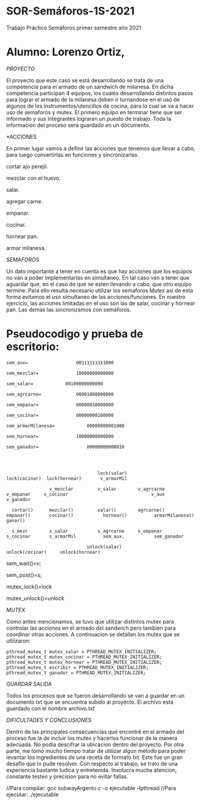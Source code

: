 # SOR-Semáforos-1S-2021
Trabajo Práctico Semáforos primer semestre año 2021

# Alumno: Lorenzo Ortiz,



*PROYECTO*

El proyecto que este caso se está desarrollando se trata de una competencia para el armado de un sandwich de milanesa. En dicha competencia participan 4 equipos, los cuales desarrollando distintos pasos para lograr el armado de la milanesa deben ir turnandose en el uso de algunos de los instrumentos/utencillos de cocina, para lo cual se va a hacer uso de semaforos y mutex. El primero equipo en terminar tiene que ser informado y sus integrantes lograran un puesto de trabajo. 
Toda la informacion del proceso será guardado en un documento.



*ACCIONES

En primer lugar vamos a definir las acciones que tenemos que llevar a cabo, para luego convertirlas en funciones y sincronizarlas.


cortar ajo perejil.

mezclar con el huevo.

salar.

agregar carne.

empanar.

cocinar.

hornear pan.

armar milanesa.


*SEMAFOROS*

Un dato importante a tener en cuenta es que hay acciones que los equipos no van a poder implementarlas en simultaneo.
En tal caso van a tener que aguardar que, en el caso de que se esten llevando a cabo, que otro equipo termine.
Para ello resulta necesario utilizar los semaforos Mutex asi de esta forma evitamos el uso simultaneo de las acciones/funciones.
En nuestro ejercicio, las acciones limitadas en el uso son las de salar, cocinar y hornear pan.
Las demas las sincronizamos con semáforos.

# Pseudocodigo y prueba de escritorio:

    sem_aux=    	          00111111111000 

    sem_mezclar=	       	  10000000000000

    sem_salar=	          00100000000000

    sem_agrcarne=	          00001000000000

    sem_empanar=	          00000010000000

    sem_cocinar=	          00000000100000

    sem_armarMilanesa=	          00000000001000

    sem_hornear=	          10000000000000
    
    sem_ganador=                  00000000000010




                                      lock(salar)		   	              lock(cocinar)	 lock(hornear)       v_armarMil
 
                    v_mezclar         v_salar        v_agrcarne      v_empanar	   v_cocinar                               v_aux                 v_ganador

      cortar()      mezclar()         salar()        agrcarne()       empanar()       cocinar()           hornear()          armarMilanesa()     ganar()

      s_mezc        s_salar           s_agrcarne     s_empanar        s_cocinar       s_armarMil          sem_aux.           sem_ganador

	                              unlock(salar)			              unlock(cocinar)     unlock(hornear)
 

sem_wait()=v;

sem_post()=s; 

mutex_lock()=lock

mutex_unlock()=unlock 


*MUTEX*

Como antes mencionamos, se tuvo que utilizar distintos mutex para controlar las acciones en el armado del sandwich pero tambien para coordinar otras acciones. A continuacion se detallan los mutex que se utilizaron:

	pthread_mutex_t mutex_salar = PTHREAD_MUTEX_INITIALIZER;
	pthread_mutex_t mutex_cocinar = PTHREAD_MUTEX_INITIALIZER;
	pthread_mutex_t mutex_hornear = PTHREAD_MUTEX_INITIALIZER;
	pthread_mutex_t escribir = PTHREAD_MUTEX_INITIALIZER;
	pthread_mutex_t ganador = PTHREAD_MUTEX_INITIALIZER;


*GUARDAR SALIDA*

Todos los procesos que se fueron desarrollando se van a guardar en un documento txt que se encuentra subido al proyecto. El archivo esta guardado con el nombre archivo.txt



*DIFICULTADES Y CONCLUSIONES*

Dentro de las principales consecuencias que encontré en el armado del proceso fue la de incluir los mutex y hacerlos funcionar de la manera adecuada. No podia descifrar la ubicacion dentro del proyecto. 
Por otra parte, me tomó mucho tiempo tratar de utilizar algun metodo para poder levantar los ingredientes de una receta de formato txt. Este fue un gran desafío que lo pude resolver.
Con respecto al trabajo, se trato de una experiencia bastante ludica y entretenida. Involucra mucha atencion, constante testeo y precision para no evitar fallas.

//Para compilar:   gcc subwayArgento.c -o ejecutable -lpthread
//Para ejecutar:   ./ejecutable

    
